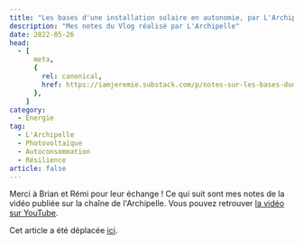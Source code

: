 ```yaml
---
title: "Les bases d'une installation solaire en autonomie, par L'Archipelle"
description: "Mes notes du Vlog réalisé par L'Archipelle"
date: 2022-05-26
head:
  - [
      meta,
      {
        rel: canonical,
        href: https://iamjeremie.substack.com/p/notes-sur-les-bases-dune-installation,
      },
    ]
category:
  - Energie
tag:
  - L'Archipelle
  - Photovoltaïque
  - Autoconsommation
  - Résilience
article: false
---
```


Merci à Brian et Rémi pour leur échange !
Ce qui suit sont mes notes de la vidéo publiée sur la chaîne de l'Archipelle.
Vous pouvez retrouver [la vidéo sur YouTube](https://www.youtube.com/watch?v=WOuTv0kfwRg).

Cet article a été déplacée [ici](../../2022/05/les-bases-d-une-installation-solaire-en-autonomie-larchipelle/README.md).
